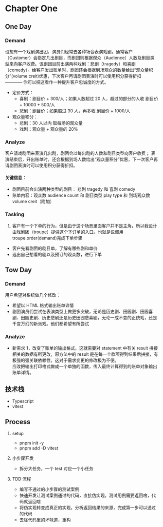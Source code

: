 # Chapter One

## One Day

### Demand

设想有一个戏剧演出团，演员们经常去各种场合表演戏剧。通常客户（Customer）会指定几出剧目，而剧团则根据观众（Audience）人数及剧目类型来向客户收费。该剧团目前出演两种戏剧：悲剧（tragedy）和喜剧（comedy）。给客户发出账单时，剧团还会根据到场观众的数量给出“观众量积分”(volume creit)优惠，下次客户再请剧团表演时可以使用积分获得折扣 ———— 你可以把这看作一种提升客户忠诚度的方式。

- 定价方式：
  - 喜剧：剧目价 + 300/人；如果人数超过 20 人，超过的部分的人收 剧目价 + 10000 + 500/人
  - 悲剧：剧目价；如果超过 30 人，再多收 剧目价 + 1000/人
- 观众量积分：
  - 悲剧：30 人以内 取每场的观众量
  - 戏剧：观众量 + 观众量的 20%

### Analyze

客户请戏剧团来表演几出剧，剧团会以每出剧的人数和剧目类型向客户收费；
表演结束后，开出账单时，还会根据到场人数给出“观众量积分”优惠，下一次客户再请剧团表演时可以使用积分获得折扣。

#### 关键信息：

- 剧团目前会出演两种类型的剧目： 悲剧 tragedy 和 喜剧 comedy
- 账单内容：观众数 audience count 和 剧目类型 play type 和 到场观众数 volume creit（附加）

### Tasking

1. 客户有一个下单的行为，但是由于这个场景里面客户并不是主角，所以我设计由戏剧团（troupe）提供这个下订单的入口。也就是说调用 troupe.order(demand)完成下单步骤

- 客户先看剧团的剧目单，了解有哪些剧和单价
- 选出自己想看的剧以及预订的观众数，进行下单

## Tow Day

### Demand

用户希望对系统做几个修改：

- 希望以 HTML 格式输出账单详情
- 剧团演员们尝试在表演类型上做更多突破，无论是历史剧、田园剧、田园喜剧、田园史剧、历史悲剧还是历史田园悲喜剧，无论一成不变的正统戏，还是千变万幻的新派戏。他们都希望有所尝试

### Analyze

- 新需求 1，改变了账单的输出格式。这就需要对 statement 中有关 result 拼接相关的数据有所更改，原方法中的 result 是在每一个款项得到结果后拼接，有极强的强关联依赖性，这对于需求变更的修改极为不便。  
  应改把输出打印格式做成一个单独的函数，传入最终计算得到的账单对象输出账单详情。

## 技术栈

- Typescript
- vitest

## Process

1. setup
   - pnpm init -y
   - pnpm add -D vitest
2. 小步骤开发

   - 拆分大任务，一个 test 对应一个小任务

3. TDD 流程
   - 编写不通过的小步骤的测试案例
   - 快速开发让测试案例通过的代码，直接伪实现，测试用例需要返回啥，代码就返回啥
   - 将伪实现转变成真正的实现，分析返回结果的来源，完成第一步可以通过的代码
   - 去除代码里的坏味道，重构
